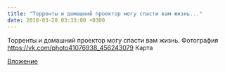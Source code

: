 ```yaml
---
title: "Торренты и домашний проектор могу спасти вам жизнь..."
date: 2018-03-28 03:33:00 +0300
---
```


Торренты и домашний проектор могу спасти вам жизнь.
Фотография
<a class="vk-attach" href="https://vk.com/photo41076938_456243079">https://vk.com/photo41076938_456243079</a>
Карта

<a class="vk-attach" href="https://vk.com/photo41076938_456243079">Вложение</a>
